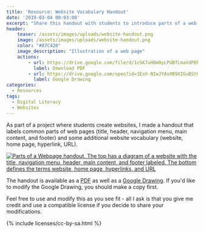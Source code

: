 ```yaml
---
title: 'Resource: Website Vocabulary Handout'
date: '2019-03-04 00:03:00'
excerpt: "Share this handout with students to introduce parts of a web age and other vocabulary."
header:
    teaser: /assets/images/uploads/website-handout.png
    image: /assets/images/uploads/website-handout.png
    color: "#87C426"
    image_description: "Illustration of a web page"
    actions:
        - url: https://drive.google.com/file/d/1cSK7uHOm0yLPUBfLmaVdPEEUoJshqUSL/view?usp=sharing
          label: Download PDF
        - url: https://drive.google.com/open?id=1Esh-NIwJYAs0B9XIGuBStO-EF_IVk773cGahYOn-VSw
          label: Google Drawing
categories:
  - Resources
tags:
  - Digital Literacy
  - Websites
---
```


As part of a project where students create websites, I made a handout that labels common parts of web pages (title, header, navigation menu, main content, and footer) and some additional website vocabulary (website, home page, hyperlink, URL).

<a href="https://drive.google.com/open?id=1Esh-NIwJYAs0B9XIGuBStO-EF_IVk773cGahYOn-VSw" class="download-preview">
    <img src="https://docs.google.com/drawings/d/e/2PACX-1vQBPuuuPlrwyf00eegKVpSPG-PKhY3M6Nnq3sgFq_Bl3lAYaO10DBrJIvVyrlYC5zArl0iSOXU4KeAT/pub?w=408&amp;h=528" alt="Parts of a Webpage handout. The top has a diagram of a website with the title, navigation menu, header, main content, and footer labeled. The bottom defines the terms website, home page, hyperlinks, and URL">
</a>

The handout is available as a [PDF](https://drive.google.com/file/d/1cSK7uHOm0yLPUBfLmaVdPEEUoJshqUSL/view?usp=sharing) as well as a [Google Drawing](https://drive.google.com/open?id=1Esh-NIwJYAs0B9XIGuBStO-EF_IVk773cGahYOn-VSw). If you'd like to modify the Google Drawing, you should make a copy first.

Feel free to use and modify this as you see fit - all I ask is that you give me credit and use a compatible license if you decide to share your modifications.

{% include licenses/cc-by-sa.html %}
